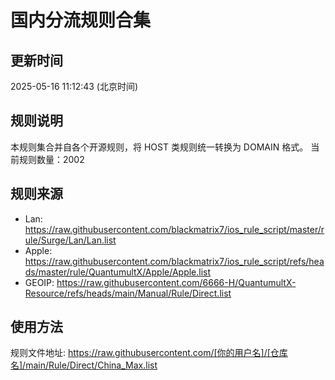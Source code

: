 # 国内分流规则合集

## 更新时间
2025-05-16 11:12:43 (北京时间)

## 规则说明
本规则集合并自各个开源规则，将 HOST 类规则统一转换为 DOMAIN 格式。
当前规则数量：2002

## 规则来源
- Lan: https://raw.githubusercontent.com/blackmatrix7/ios_rule_script/master/rule/Surge/Lan/Lan.list
- Apple: https://raw.githubusercontent.com/blackmatrix7/ios_rule_script/refs/heads/master/rule/QuantumultX/Apple/Apple.list
- GEOIP: https://raw.githubusercontent.com/6666-H/QuantumultX-Resource/refs/heads/main/Manual/Rule/Direct.list

## 使用方法
规则文件地址: https://raw.githubusercontent.com/[你的用户名]/[仓库名]/main/Rule/Direct/China_Max.list
